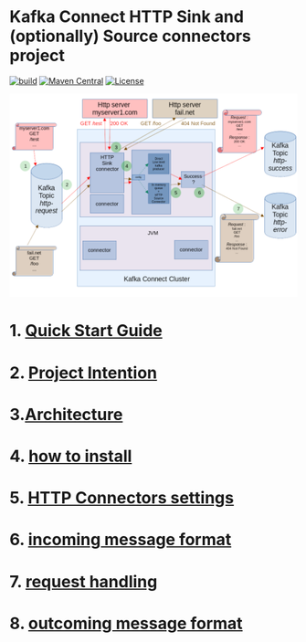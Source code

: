 # Kafka Connect HTTP Sink and (optionally) Source connectors project

[![build](https://github.com/clescot/kafka-connect-http/workflows/build/badge.svg)](https://github.com/clescot/kafka-connect-http/actions/workflows/build.yaml)
[![Maven Central](https://maven-badges.herokuapp.com/maven-central/io.github.clescot/kafka-connect-http/badge.svg)](https://maven-badges.herokuapp.com/maven-central/io.github.clescot/kafka-connect-http)
[![License](https://img.shields.io/badge/License-Apache%202.0-blue.svg)](LICENSE)

![Architecture](docs/architecture_options.png)

# 1. [Quick Start Guide](docs/quick_start.md)
# 2. [Project Intention](docs/project_intention.md)
# 3.[Architecture](docs/architecture.md)
# 4. [how to install](docs/install.md)
# 5. [HTTP Connectors settings](docs/connectors_settings.md)
# 6. [incoming message format](docs/incoming_message_format.md)
# 7. [request handling](docs/request_handling.md)
# 8. [outcoming message format](docs/outcoming_message_format.md)






